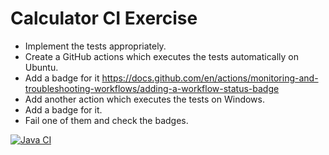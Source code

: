 # Calculator CI Exercise

- Implement the tests appropriately.
- Create a GitHub actions which executes the tests automatically on Ubuntu.
- Add a badge for it https://docs.github.com/en/actions/monitoring-and-troubleshooting-workflows/adding-a-workflow-status-badge
- Add another action which executes the tests on Windows.
- Add a badge for it.
- Fail one of them and check the badges.



[![Java CI](https://github.com/CODERS-BAY/aufgabe-8-ci-dzhams/actions/workflows/ubuntu-run-tests.yml/badge.svg)](https://github.com/CODERS-BAY/aufgabe-8-ci-dzhams/actions/workflows/ubuntu-run-tests.yml)